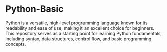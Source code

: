 # Python-Basic

Python is a versatile, high-level programming language known for its readability and ease of use, making it an excellent choice for beginners. This repository serves as a starting point for learning Python fundamentals, including syntax, data structures, control flow, and basic programming concepts.
